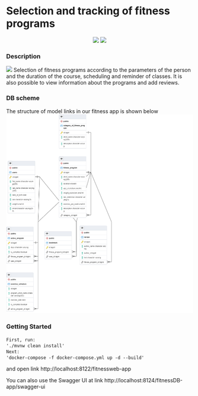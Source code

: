# Selection and tracking of fitness programs
<p align="center">
<img src="https://img.shields.io/badge/made%20by-Makul%20Raman-blue" >
<img src="https://img.shields.io/github/issues/Fidget66/selection-and-tracking-of-fitness-programs">
</p>

### Description
<img src="https://media.giphy.com/media/cUyvte0RxObfPTDF3A/giphy.gif">
Selection of fitness programs according to the parameters of the person and the duration of the course,
scheduling and reminder of classes. It is also possible to view information about the programs and add reviews.

### DB scheme
The structure of model links in our fitness app is shown below
![img.png](.img/FitnessAppDBSchema.png)

### Getting Started
    First, run:
    './mvnw clean install'
    Next:
    'docker-compose -f docker-compose.yml up -d --build'

and open link http://localhost:8122/fitnessweb-app

You can also use the Swagger UI at link http://localhost:8124/fitnessDB-app/swagger-ui



